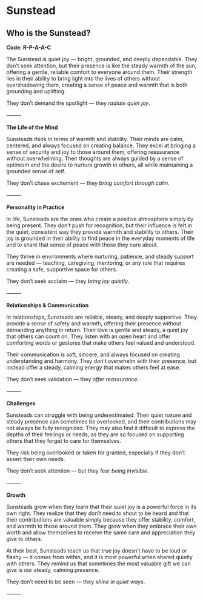 # Sunstead
## Who is the Sunstead?
**Code: R-P-A-A-C**

The Sunstead is quiet joy — bright, grounded, and deeply dependable. They don’t seek attention, but their presence is like the steady warmth of the sun, offering a gentle, reliable comfort to everyone around them. Their strength lies in their ability to bring light into the lives of others without overshadowing them, creating a sense of peace and warmth that is both grounding and uplifting.

They don’t demand the spotlight — they *radiate quiet joy*.

⸻

**The Life of the Mind**

Sunsteads think in terms of warmth and stability. Their minds are calm, centered, and always focused on creating balance. They excel at bringing a sense of security and joy to those around them, offering reassurance without overwhelming. Their thoughts are always guided by a sense of optimism and the desire to nurture growth in others, all while maintaining a grounded sense of self.

They don’t chase excitement — they *bring comfort through calm*.

⸻

**Personality in Practice**

In life, Sunsteads are the ones who create a positive atmosphere simply by being present. They don’t push for recognition, but their influence is felt in the quiet, consistent way they provide warmth and stability to others. Their joy is grounded in their ability to find peace in the everyday moments of life and to share that sense of peace with those they care about.

They thrive in environments where nurturing, patience, and steady support are needed — teaching, caregiving, mentoring, or any role that requires creating a safe, supportive space for others.

They don’t seek acclaim — they *bring joy quietly*.

⸻

**Relationships & Communication**

In relationships, Sunsteads are reliable, steady, and deeply supportive. They provide a sense of safety and warmth, offering their presence without demanding anything in return. Their love is gentle and steady, a quiet joy that others can count on. They listen with an open heart and offer comforting words or gestures that make others feel valued and understood.

Their communication is soft, sincere, and always focused on creating understanding and harmony. They don’t overwhelm with their presence, but instead offer a steady, calming energy that makes others feel at ease.

They don’t seek validation — they *offer reassurance*.

⸻

**Challenges**

Sunsteads can struggle with being underestimated. Their quiet nature and steady presence can sometimes be overlooked, and their contributions may not always be fully recognized. They may also find it difficult to express the depths of their feelings or needs, as they are so focused on supporting others that they forget to care for themselves.

They risk being overlooked or taken for granted, especially if they don’t assert their own needs.

They don’t seek attention — but they fear *being invisible*.

⸻

**Growth**

Sunsteads grow when they learn that their quiet joy is a powerful force in its own right. They realize that they don’t need to shout to be heard and that their contributions are valuable simply because they offer stability, comfort, and warmth to those around them. They grow when they embrace their own worth and allow themselves to receive the same care and appreciation they give to others.

At their best, Sunsteads teach us that true joy doesn’t have to be loud or flashy — it comes from within, and it is most powerful when shared quietly with others. They remind us that sometimes the most valuable gift we can give is our steady, calming presence.

They don’t need to be seen — they *shine in quiet ways*.

⸻
